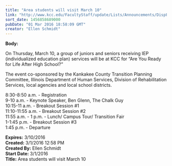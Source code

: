 ```yaml
---
title: "Area students will visit March 10"
link: "http://www.kcc.edu/FacultyStaff/update/Lists/Announcements/DispForm.aspx?ID=2174"
sort_date: 1456858689000
pubDate: "01 Mar 2016 18:58:09 GMT"
creator: "Ellen Schmidt"
---
```


<div><b>Body:</b> <div class="ExternalClassDF1E8E18127E43BE85DC1F1B39D388BC"><p>​On Thursday, March 10, a group of juniors and seniors receiving IEP (individualized education plan) services will be at KCC for “Are You Ready for Life After High School?”</p>
<p>The event co-sponsored by the Kankakee County Transition Planning Committee, Illinois Department of Human Services, Division of Rehabilitation Services, local agencies and local school districts. </p>
<p>8:30-8:50 a.m. - Registration <br />9-10 a.m. - Keynote Speaker, Ben Glenn, The Chalk Guy <br />10:15-11 a.m. - Breakout Session #1 <br />11:10-11:55 a.m. - Breakout Session #2 <br />11:55 a.m. - 1 p.m. - Lunch/ Campus Tour/ Transition Fair <br />1-1:45 p.m. - Breakout Session #3 <br />1:45 p.m. - Departure<br /></p></div></div>
<div><b>Expires:</b> 3/10/2016</div>
<div><b>Created:</b> 3/1/2016 12:58 PM</div>
<div><b>Created By:</b> Ellen Schmidt</div>
<div><b>Start Date:</b> 3/1/2016</div>
<div><b>Title:</b> Area students will visit March 10</div>
